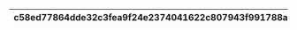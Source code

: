 |c58ed77864dde32c3fea9f24e2374041622c807943f991788a436c8610aef81d|191e3e1b3b1b979211f6f5b8f2704ca76e488f30a1fa57013c217682c748a3e9|a733e89b73878ff232c91a69e998b31c0268b75794a0ddeddb3365d7cce029fb|022dacd2992b0bfdedf06d6b30406cf13d1716f5663a17509bcdaa70a890aaf7|07a359833b3254f3c3b5d66f81d7bf6aae22189a18a3efabdc60747ea3c4f661|a3cbd5e3d0aaabc4171505068796a60a538f2b2463adf95f2eb6510b78ae54ea|81cc486ff6a35dbaebc99cb5d37d6b7147bec2bfff216ed24350922df1d075f5|e44ed42273b6ac95e1d1c566495f1ce47b9ba53b3f82e430d9173db1042a702c|89df03c4e2aaf9da4d26d26c62104cbde5c4806d86927d7a1d7f6a91b40eba92|bd11bce382f7a8619029aaa671755b112be8210955cf83965e22ceedb731bd1a|9a98d56728c311220aa297c09b06c241065f05ff1c3384d67bdb4239c7a2eaa7|18cc7be68e7c19a7fff27d6bcaca96f87aa75cb5c8681a233c14a084306e3fd1|346a84b7b9b62a9b056c84d6e2b71d5d0f8fb3cbc8b4d0c86fc01cc36753660a|c12f5268857ec90ae233a908b5b812c76eca5e22eacbc545696e578dc81ef0eb|449319a169f92e5d0ace00978c21e7a5ea64dba068896240601b17ddabf14fc3|3d154c4afaf741490b57ff44bb9fffc0c64af59b2d81ce865b50f2cf9abc83f1|512fdc02307c65840d1d39f3929664bf693661a26970117c82bf72481792c2d3|64ef74bad9b83e91ee582f60f51028e155a05c9a863c9b191985e775f84f0075|ef26aa6104ef6701324a83d338d93acc68ecb2927f762cf56619adf0e57d690e|655d7b4c1126e7d0ac4d5c651ab6afb00c411337fe158c6fb46b67f1ab55e9a3|aa7e3309ce01fd461069f3875f51485b9561bfce4237efa337d11eb391e49a4e|42a1753697321e385a90eabc48eec90be0943bab79352620e87b06f002c00af2|fef0b7ccf90a63a737a66b3f0ec02f407ea423e77f84819b05dcf256e24da444|
| --- | --- | --- | --- | --- | --- | --- | --- | --- | --- | --- | --- | --- | --- | --- | --- | --- | --- | --- | --- | --- | --- | --- |